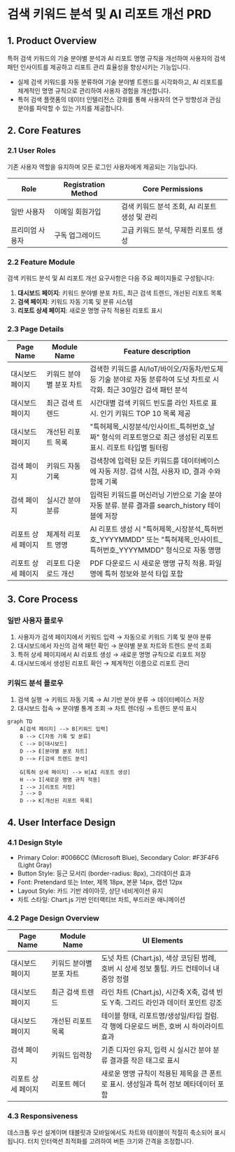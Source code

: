 # 검색 키워드 분석 및 AI 리포트 개선 PRD

## 1. Product Overview
특허 검색 키워드의 기술 분야별 분석과 AI 리포트 명명 규칙을 개선하여 사용자의 검색 패턴 인사이트를 제공하고 리포트 관리 효율성을 향상시키는 기능입니다.
- 실제 검색 키워드를 자동 분류하여 기술 분야별 트렌드를 시각화하고, AI 리포트를 체계적인 명명 규칙으로 관리하여 사용자 경험을 개선합니다.
- 특허 검색 플랫폼의 데이터 인텔리전스 강화를 통해 사용자의 연구 방향성과 관심 분야를 파악할 수 있는 가치를 제공합니다.

## 2. Core Features

### 2.1 User Roles
기존 사용자 역할을 유지하며 모든 로그인 사용자에게 제공되는 기능입니다.

| Role | Registration Method | Core Permissions |
|------|---------------------|------------------|
| 일반 사용자 | 이메일 회원가입 | 검색 키워드 분석 조회, AI 리포트 생성 및 관리 |
| 프리미엄 사용자 | 구독 업그레이드 | 고급 키워드 분석, 무제한 리포트 생성 |

### 2.2 Feature Module
검색 키워드 분석 및 AI 리포트 개선 요구사항은 다음 주요 페이지들로 구성됩니다:
1. **대시보드 페이지**: 키워드 분야별 분포 차트, 최근 검색 트렌드, 개선된 리포트 목록
2. **검색 페이지**: 키워드 자동 기록 및 분류 시스템
3. **리포트 상세 페이지**: 새로운 명명 규칙 적용된 리포트 표시

### 2.3 Page Details

| Page Name | Module Name | Feature description |
|-----------|-------------|---------------------|
| 대시보드 페이지 | 키워드 분야별 분포 차트 | 검색한 키워드를 AI/IoT/바이오/자동차/반도체 등 기술 분야로 자동 분류하여 도넛 차트로 시각화. 최근 30일간 검색 패턴 분석 |
| 대시보드 페이지 | 최근 검색 트렌드 | 시간대별 검색 키워드 빈도를 라인 차트로 표시. 인기 키워드 TOP 10 목록 제공 |
| 대시보드 페이지 | 개선된 리포트 목록 | "특허제목_시장분석/인사이트_특허번호_날짜" 형식의 리포트명으로 최근 생성된 리포트 표시. 리포트 타입별 필터링 |
| 검색 페이지 | 키워드 자동 기록 | 검색창에 입력된 모든 키워드를 데이터베이스에 자동 저장. 검색 시점, 사용자 ID, 결과 수와 함께 기록 |
| 검색 페이지 | 실시간 분야 분류 | 입력된 키워드를 머신러닝 기반으로 기술 분야 자동 분류. 분류 결과를 search_history 테이블에 저장 |
| 리포트 상세 페이지 | 체계적 리포트 명명 | AI 리포트 생성 시 "특허제목_시장분석_특허번호_YYYYMMDD" 또는 "특허제목_인사이트_특허번호_YYYYMMDD" 형식으로 자동 명명 |
| 리포트 상세 페이지 | 리포트 다운로드 개선 | PDF 다운로드 시 새로운 명명 규칙 적용. 파일명에 특허 정보와 분석 타입 포함 |

## 3. Core Process

### 일반 사용자 플로우
1. 사용자가 검색 페이지에서 키워드 입력 → 자동으로 키워드 기록 및 분야 분류
2. 대시보드에서 자신의 검색 패턴 확인 → 분야별 분포 차트와 트렌드 분석 조회
3. 특허 상세 페이지에서 AI 리포트 생성 → 새로운 명명 규칙으로 리포트 저장
4. 대시보드에서 생성된 리포트 확인 → 체계적인 이름으로 리포트 관리

### 키워드 분석 플로우
1. 검색 실행 → 키워드 자동 기록 → AI 기반 분야 분류 → 데이터베이스 저장
2. 대시보드 접속 → 분야별 통계 조회 → 차트 렌더링 → 트렌드 분석 표시

```mermaid
graph TD
    A[검색 페이지] --> B[키워드 입력]
    B --> C[자동 기록 및 분류]
    C --> D[대시보드]
    D --> E[분야별 분포 차트]
    D --> F[검색 트렌드 분석]
    
    G[특허 상세 페이지] --> H[AI 리포트 생성]
    H --> I[새로운 명명 규칙 적용]
    I --> J[리포트 저장]
    J --> D
    D --> K[개선된 리포트 목록]
```

## 4. User Interface Design

### 4.1 Design Style
- Primary Color: #0066CC (Microsoft Blue), Secondary Color: #F3F4F6 (Light Gray)
- Button Style: 둥근 모서리 (border-radius: 8px), 그라데이션 효과
- Font: Pretendard 또는 Inter, 제목 18px, 본문 14px, 캡션 12px
- Layout Style: 카드 기반 레이아웃, 상단 네비게이션 유지
- 차트 스타일: Chart.js 기반 인터랙티브 차트, 부드러운 애니메이션

### 4.2 Page Design Overview

| Page Name | Module Name | UI Elements |
|-----------|-------------|-------------|
| 대시보드 페이지 | 키워드 분야별 분포 차트 | 도넛 차트 (Chart.js), 색상 코딩된 범례, 호버 시 상세 정보 툴팁. 카드 컨테이너 내 중앙 정렬 |
| 대시보드 페이지 | 최근 검색 트렌드 | 라인 차트 (Chart.js), 시간축 X축, 검색 빈도 Y축. 그리드 라인과 데이터 포인트 강조 |
| 대시보드 페이지 | 개선된 리포트 목록 | 테이블 형태, 리포트명/생성일/타입 컬럼. 각 행에 다운로드 버튼, 호버 시 하이라이트 효과 |
| 검색 페이지 | 키워드 입력창 | 기존 디자인 유지, 입력 시 실시간 분야 분류 결과를 작은 태그로 표시 |
| 리포트 상세 페이지 | 리포트 헤더 | 새로운 명명 규칙이 적용된 제목을 큰 폰트로 표시. 생성일과 특허 정보 메타데이터 포함 |

### 4.3 Responsiveness
데스크톱 우선 설계이며 태블릿과 모바일에서도 차트와 테이블이 적절히 축소되어 표시됩니다. 터치 인터랙션 최적화를 고려하여 버튼 크기와 간격을 조정합니다.